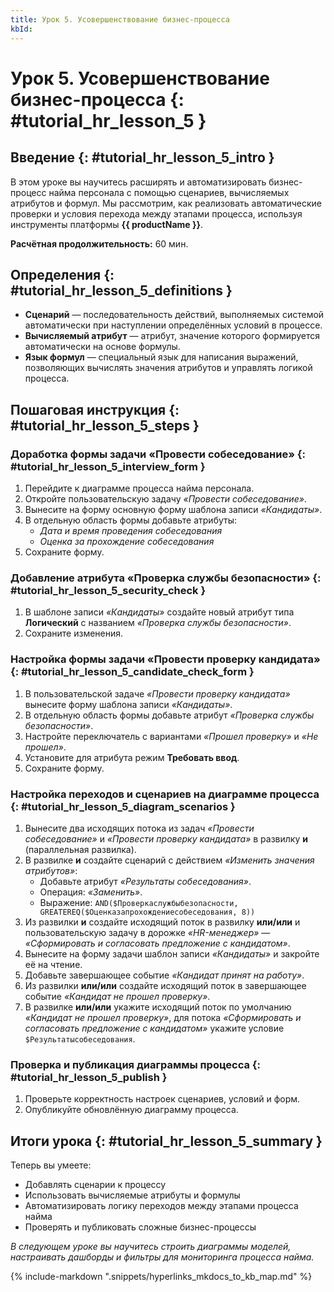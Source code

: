 ```yaml
---
title: Урок 5. Усовершенствование бизнес-процесса
kbId:
---
```


# Урок 5. Усовершенствование бизнес-процесса {: #tutorial_hr_lesson_5 }

## Введение {: #tutorial_hr_lesson_5_intro }

В этом уроке вы научитесь расширять и автоматизировать бизнес-процесс найма персонала с помощью сценариев, вычисляемых атрибутов и формул. Мы рассмотрим, как реализовать автоматические проверки и условия перехода между этапами процесса, используя инструменты платформы **{{ productName }}**.

**Расчётная продолжительность:** 60 мин.

## Определения {: #tutorial_hr_lesson_5_definitions }

- **Сценарий** — последовательность действий, выполняемых системой автоматически при наступлении определённых условий в процессе.
- **Вычисляемый атрибут** — атрибут, значение которого формируется автоматически на основе формулы.
- **Язык формул** — специальный язык для написания выражений, позволяющих вычислять значения атрибутов и управлять логикой процесса.

## Пошаговая инструкция {: #tutorial_hr_lesson_5_steps }

### Доработка формы задачи «Провести собеседование» {: #tutorial_hr_lesson_5_interview_form }

1. Перейдите к диаграмме процесса найма персонала.
2. Откройте пользовательскую задачу _«Провести собеседование»_.
3. Вынесите на форму основную форму шаблона записи _«Кандидаты»_.
4. В отдельную область формы добавьте атрибуты:
    - _Дата и время проведения собеседования_
    - _Оценка за прохождение собеседования_
5. Сохраните форму.

### Добавление атрибута «Проверка службы безопасности» {: #tutorial_hr_lesson_5_security_check }

1. В шаблоне записи _«Кандидаты»_ создайте новый атрибут типа **Логический** с названием _«Проверка службы безопасности»_.
2. Сохраните изменения.

### Настройка формы задачи «Провести проверку кандидата» {: #tutorial_hr_lesson_5_candidate_check_form }

1. В пользовательской задаче _«Провести проверку кандидата»_ вынесите форму шаблона записи _«Кандидаты»_.
2. В отдельную область формы добавьте атрибут _«Проверка службы безопасности»_.
3. Настройте переключатель с вариантами _«Прошел проверку»_ и _«Не прошел»_.
4. Установите для атрибута режим **Требовать ввод**.
5. Сохраните форму.

### Настройка переходов и сценариев на диаграмме процесса {: #tutorial_hr_lesson_5_diagram_scenarios }

1. Вынесите два исходящих потока из задач _«Провести собеседование»_ и _«Провести проверку кандидата»_ в развилку **и** (параллельная развилка).
2. В развилке **и** создайте сценарий с действием _«Изменить значения атрибутов»_:
    - Добавьте атрибут _«Результаты собеседования»_.
    - Операция: _«Заменить»_.
    - Выражение: `AND($Проверкаслужбыбезопасности, GREATEREQ($Оценказапрохождениесобеседования, 8))`
3. Из развилки **и** создайте исходящий поток в развилку **или/или** и пользовательскую задачу в дорожке _«HR-менеджер»_ — _«Сформировать и согласовать предложение с кандидатом»_.
4. Вынесите на форму задачи шаблон записи _«Кандидаты»_ и закройте её на чтение.
5. Добавьте завершающее событие _«Кандидат принят на работу»_.
6. Из развилки **или/или** создайте исходящий поток в завершающее событие _«Кандидат не прошел проверку»_.
7. В развилке **или/или** укажите исходящий поток по умолчанию _«Кандидат не прошел проверку»_, для потока _«Сформировать и согласовать предложение с кандидатом»_ укажите условие `$Результатысобеседования`.

### Проверка и публикация диаграммы процесса {: #tutorial_hr_lesson_5_publish }

1. Проверьте корректность настроек сценариев, условий и форм.
2. Опубликуйте обновлённую диаграмму процесса.

## Итоги урока {: #tutorial_hr_lesson_5_summary }

Теперь вы умеете:
- Добавлять сценарии к процессу
- Использовать вычисляемые атрибуты и формулы
- Автоматизировать логику переходов между этапами процесса найма
- Проверять и публиковать сложные бизнес-процессы

_В следующем уроке вы научитесь строить диаграммы моделей, настраивать дашборды и фильтры для мониторинга процесса найма._

{% include-markdown ".snippets/hyperlinks_mkdocs_to_kb_map.md" %}
